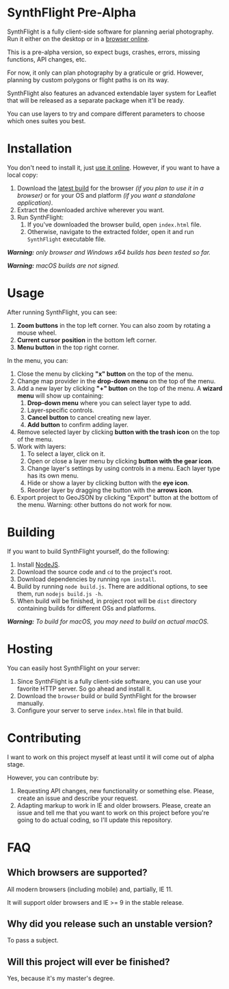 # SynthFlight Pre-Alpha

SynthFlight is a fully client-side software for planning aerial photography. Run it either on the desktop or in a [browser online](https://matafokka.github.io/SynthFlight/).

This is a pre-alpha version, so expect bugs, crashes, errors, missing functions, API changes, etc.

For now, it only can plan photography by a graticule or grid. However, planning by custom polygons or flight paths is on its way.

SynthFlight also features an advanced extendable layer system for Leaflet that will be released as a separate package when it'll be ready.

You can use layers to try and compare different parameters to choose which ones suites you best.

# Installation

You don't need to install it, just [use it online](https://matafokka.github.io/SynthFlight/). However, if you want to have a local copy:

1. Download the [latest build](https://github.com/matafokka/SynthFlight/releases/latest) for the browser *(if you plan to use it in a browser)* or for your OS and platform *(if you want a standalone application)*.
1. Extract the downloaded archive wherever you want.
1. Run SynthFlight:
    1. If you've downloaded the browser build, open `index.html` file.
    1. Otherwise, navigate to the extracted folder, open it and run `SynthFlight` executable file.

***Warning:** only browser and Windows x64 builds has been tested so far.*

***Warning:** macOS builds are not signed.*

# Usage

After running SynthFlight, you can see:
1. **Zoom buttons** in the top left corner. You can also zoom by rotating a mouse wheel.
1. **Current cursor position** in the bottom left corner.
1. **Menu button** in the top right corner.

In the menu, you can:
1. Close the menu by clicking **"x" button** on the top of the menu.
1. Change map provider in the **drop-down menu** on the top of the menu.
1. Add a new layer by clicking **"+" button** on the top of the menu. A **wizard menu** will show up containing:
    1. **Drop-down menu** where you can select layer type to add.
    1. Layer-specific controls.
    1. **Cancel button** to cancel creating new layer.
    1. **Add button** to confirm adding layer.
1. Remove selected layer by clicking **button with the trash icon** on the top of the menu.
1. Work with layers:
    1. To select a layer, click on it.
    1. Open or close a layer menu by clicking **button with the gear icon**.
    1. Change layer's settings by using controls in a menu. Each layer type has its own menu.
    1. Hide or show a layer by clicking button with the **eye icon**.
    1. Reorder layer by dragging the button with the **arrows icon**.
1. Export project to GeoJSON by clicking "Export" button at the bottom of the menu. Warning: other buttons do not work for now.

# Building

If you want to build SynthFlight yourself, do the following:

1. Install [NodeJS](nodejs.org).
1. Download the source code and `cd` to the project's root.
1. Download dependencies by running `npm install`.
1. Build by running `node build.js`. There are additional options, to see them, run `nodejs build.js -h`.
1. When build will be finished, in project root will be `dist` directory containing builds for different OSs and platforms.

***Warning:** To build for macOS, you may need to build on actual macOS.*

# Hosting

You can easily host SynthFlight on your server:
1. Since SynthFlight is a fully client-side software, you can use your favorite HTTP server. So go ahead and install it.
1. Download the `browser` build or build SynthFlight for the browser manually.
1. Configure your server to serve `index.html` file in that build.

# Contributing

I want to work on this project myself at least until it will come out of alpha stage.

However, you can contribute by:
1. Requesting API changes, new functionality or something else. Please, create an issue and describe your request.
1. Adapting markup to work in IE and older browsers. Please, create an issue and tell me that you want to work on this project before you're going to do actual coding, so I'll update this repository.

# FAQ
## Which browsers are supported?
All modern browsers (including mobile) and, partially, IE 11.

It will support older browsers and IE >= 9 in the stable release.

## Why did you release such an unstable version?
To pass a subject.

## Will this project will ever be finished?
Yes, because it's my master's degree.
